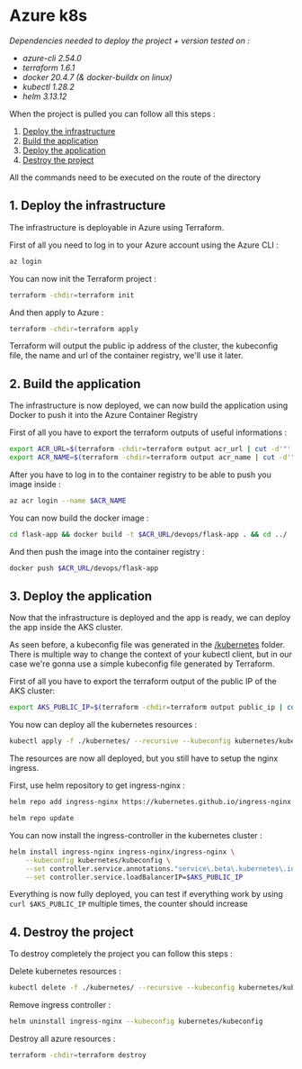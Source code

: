 # Azure k8s

*Dependencies needed to deploy the project + version tested on :*
- *azure-cli 2.54.0*
- *terraform 1.6.1*
- *docker 20.4.7 (& docker-buildx on linux)*
- *kubectl 1.28.2*
- *helm 3.13.12*

When the project is pulled you can follow all this steps :
1. [Deploy the infrastructure](#1-deploy-the-infrastructure)
2. [Build the application](#2-build-the-application)
3. [Deploy the application](#3-deploy-the-application)
4. [Destroy the project](#4-destroy-the-project)

All the commands need to be executed on the route of the directory

<a name="1-deploy-the-infrastructure"></a>
## 1. Deploy the infrastructure

The infrastructure is deployable in Azure using Terraform.

First of all you need to log in to your Azure account using the Azure CLI :
```bash
az login
```

You can now init the Terraform project :
```bash
terraform -chdir=terraform init 
```

And then apply to Azure :
```bash
terraform -chdir=terraform apply
```

Terraform will output the public ip address of the cluster, the kubeconfig file, the name and url of the container registry, we'll use it later.

<a name="2-build-the-application"></a>
## 2. Build the application

The infrastructure is now deployed, we can now build the application using Docker to push it into the Azure Container Registry

First of all you have to export the terraform outputs of useful informations :
```bash
export ACR_URL=$(terraform -chdir=terraform output acr_url | cut -d'"' -f 2)
export ACR_NAME=$(terraform -chdir=terraform output acr_name | cut -d'"' -f 2)
```

After you have to log in to the container registry to be able to push you image inside :
```bash
az acr login --name $ACR_NAME
```

You can now build the docker image :
```bash
cd flask-app && docker build -t $ACR_URL/devops/flask-app . && cd ../
```

And then push the image into the container registry :
```bash
docker push $ACR_URL/devops/flask-app
```

<a name="3-deploy-the-application"></a>
## 3. Deploy the application

Now that the infrastructure is deployed and the app is ready, we can deploy the app inside the AKS cluster.

As seen before, a kubeconfig file was generated in the [/kubernetes](./kubernetes/kubeconfig) folder. 
There is multiple way to change the context of your kubectl client, but in our case we're gonna use a simple kubeconfig file generated by Terraform.

First of all you have to export the terraform output of the public IP of the AKS cluster:
```bash
export AKS_PUBLIC_IP=$(terraform -chdir=terraform output public_ip | cut -d'"' -f 2)
```

You now can deploy all the kubernetes resources :
```bash
kubectl apply -f ./kubernetes/ --recursive --kubeconfig kubernetes/kubeconfig
```

The resources are now all deployed, but you still have to setup the nginx ingress.

First, use helm repository to get ingress-nginx :

```bash
helm repo add ingress-nginx https://kubernetes.github.io/ingress-nginx

helm repo update
```

You can now install the ingress-controller in the kubernetes cluster :
```bash
helm install ingress-nginx ingress-nginx/ingress-nginx \
    --kubeconfig kubernetes/kubeconfig \
    --set controller.service.annotations."service\.beta\.kubernetes\.io/azure-load-balancer-health-probe-request-path"=/healthz \
    --set controller.service.loadBalancerIP=$AKS_PUBLIC_IP
```

Everything is now fully deployed, you can test if everything work by using `curl $AKS_PUBLIC_IP` multiple times, the counter should increase

<a name="4-destroy-the-project"></a>
## 4. Destroy the project

To destroy completely the project you can follow this steps :

Delete kubernetes resources :
```bash
kubectl delete -f ./kubernetes/ --recursive --kubeconfig kubernetes/kubeconfig
```

Remove ingress controller :
```bash
helm uninstall ingress-nginx --kubeconfig kubernetes/kubeconfig
```

Destroy all azure resources :
```bash
terraform -chdir=terraform destroy
```
